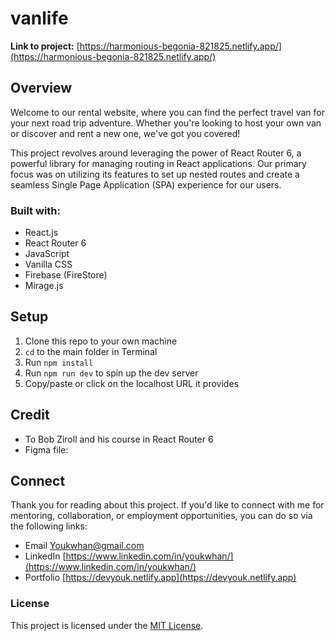 # vanlife

**Link to project:** [https://harmonious-begonia-821825.netlify.app/](https://harmonious-begonia-821825.netlify.app/)

## Overview
Welcome to our rental website, where you can find the perfect travel van for your next road trip adventure. Whether you're looking to host your own van or discover and rent a new one, we've got you covered!

This project revolves around leveraging the power of React Router 6, a powerful library for managing routing in React applications. Our primary focus was on utilizing its features to set up nested routes and create a seamless Single Page Application (SPA) experience for our users.

### Built with: 
- React.js
- React Router 6
- JavaScript
- Vanilla CSS
- Firebase (FireStore)
- Mirage.js

## Setup
1. Clone this repo to your own machine
2. `cd` to the main folder in Terminal
3. Run `npm install`
4. Run `npm run dev` to spin up the dev server
5. Copy/paste or click on the localhost URL it provides

## Credit
- To Bob Ziroll and his course in React Router 6 
- Figma file: 

## Connect

Thank you for reading about this project. If you'd like to connect with me for mentoring, collaboration, or employment opportunities, you can do so via the following links:

- Email [Youkwhan@gmail.com](**Youkwhan@gmail.com**)
- LinkedIn [https://www.linkedin.com/in/youkwhan/](https://www.linkedin.com/in/youkwhan/)
- Portfolio [https://devyouk.netlify.app](https://devyouk.netlify.app)

### License
This project is licensed under the [MIT License](LICENSE.md).
